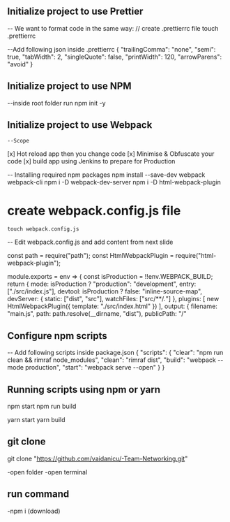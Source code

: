 ## Initialize project to use Prettier

-- We want to format code in the same way:
// create .prettierrc file
touch .prettierrc

--Add following json inside .prettierrc
{
"trailingComma": "none",
"semi": true,
"tabWidth": 2,
"singleQuote": false,
"printWidth": 120,
"arrowParens": "avoid"
}

## Initialize project to use NPM

--inside root folder run
npm init -y

## Initialize project to use Webpack

    --Scope

[x] Hot reload app then you change code
[x] Minimise & Obfuscate your code
[x] build app using Jenkins to prepare for Production

-- Installing required npm packages
npm install --save-dev webpack webpack-cli
npm i -D webpack-dev-server
npm i -D html-webpack-plugin

# create webpack.config.js file

    touch webpack.config.js

-- Edit webpack.config.js and add content from next slide

const path = require("path");
const HtmlWebpackPlugin = require("html-webpack-plugin");

module.exports = env => {
const isProduction = !!env.WEBPACK_BUILD;
return {
mode: isProduction ? "production": "development",
entry: ["./src/index.js"],
devtool: isProduction ? false: "inline-source-map",
devServer: {
static: ["dist",
"src"],
watchFiles: ["src/**/*.*"]
},
plugins: [
new HtmlWebpackPlugin({
template: "./src/index.html"
})
],
output: {
filename: "main.js",
path: path.resolve(\_\_dirname, "dist"),
publicPath: "/"

## Configure npm scripts

-- Add following scripts inside package.json
{
"scripts": {
"clear": "npm run clean && rimraf node_modules",
"clean": "rimraf dist",
"build": "webpack --mode production",
"start": "webpack serve --open"
}
}

## Running scripts using npm or yarn

npm start
npm run build

yarn start
yarn build

## git clone

git clone "https://github.com/vaidanicu/-Team-Networking.git"

-open folder
-open terminal

## run command

-npm i (download)
